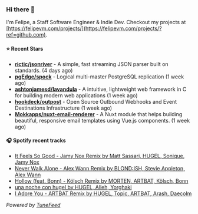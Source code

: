 ### Hi there 👋

I'm Felipe, a Staff Software Engineer & Indie Dev. Checkout my projects at [https://felipevm.com/projects/](https://felipevm.com/projects/?ref=github.com).

#### ⭐ Recent Stars
- **[rictic/jsonriver](https://github.com/rictic/jsonriver)** - A simple, fast streaming JSON parser built on standards. (4 days ago)
- **[pgEdge/spock](https://github.com/pgEdge/spock)** - Logical multi-master PostgreSQL replication (1 week ago)
- **[ashtonjamesd/lavandula](https://github.com/ashtonjamesd/lavandula)** - A intuitive, lightweight web framework in C for building modern web applications (1 week ago)
- **[hookdeck/outpost](https://github.com/hookdeck/outpost)** - Open Source Outbound Webhooks and Event Destinations Infrastructure (1 week ago)
- **[Mokkapps/nuxt-email-renderer](https://github.com/Mokkapps/nuxt-email-renderer)** - A Nuxt module that helps building beautiful, responsive email templates using Vue.js components. (1 week ago)

#### 🎧 Spotify recent tracks
- [It Feels So Good - Jamy Nox Remix by Matt Sassari, HUGEL, Sonique, Jamy Nox](https://open.spotify.com/track/4o1t8bOiuHwjijH2b0LrmA)
- [Never Walk Alone - Alex Wann Remix by BLOND:ISH, Stevie Appleton, Alex Wann](https://open.spotify.com/track/4thF83xkGC9hLkzQ6TnW09)
- [Hollow (feat. Bonn) - Kölsch Remix by MORTEN, ARTBAT, Kölsch, Bonn](https://open.spotify.com/track/3fnI9Ex6M82n68TK6bxJWX)
- [una noche con hugel by HUGEL, Alleh, Yorghaki](https://open.spotify.com/track/2iamvJ8dFSfapKYEtEYFun)
- [I Adore You - ARTBAT Remix by HUGEL, Topic, ARTBAT, Arash, Daecolm](https://open.spotify.com/track/1Zg16X9sBXpfQbs6fgVJzH)

_Powered by [TuneFeed](https://tunefeed.app?ref=github.com)_
